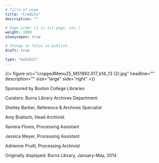 ```yaml
---
# Title of page
title: "Credits"
description: ""

# Page order (1 is 1st page, etc.)
weight: 1000
alwaysopen: true

# Change to false to publish.
draft: true

type: "exhibit"
---
```

{{< figure src="croppedMenu25_MS1992.017_b14_f3 (2).jpg"
           headline=""
           description=""
           size="large"
           side="right" >}}

Sponsored by Boston College Libraries

Curators: Burns Library Archives Department:

Shelley Barber, Reference & Archives Specialist

Amy Braitsch, Head Archivist

Xaviera Flores, Processing Assistant

Jessica Meyer, Processing Assistant

Adrienne Pruitt, Processing Archivist

Originally displayed: Burns Library, January-May, 2014